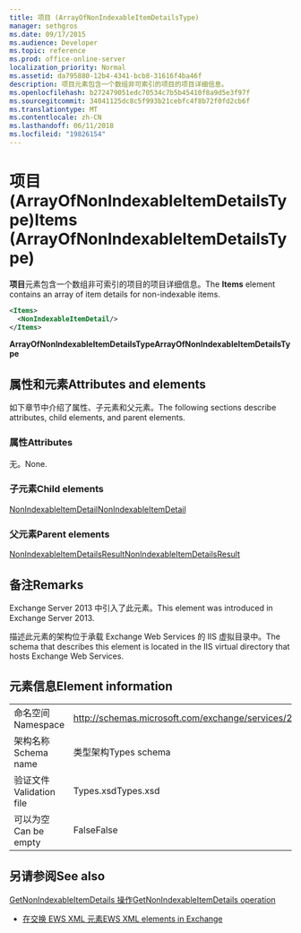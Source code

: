 ```yaml
---
title: 项目 (ArrayOfNonIndexableItemDetailsType)
manager: sethgros
ms.date: 09/17/2015
ms.audience: Developer
ms.topic: reference
ms.prod: office-online-server
localization_priority: Normal
ms.assetid: da795880-12b4-4341-bcb8-31616f4ba46f
description: 项目元素包含一个数组非可索引的项目的项目详细信息。
ms.openlocfilehash: b272479051edc70534c7b5b45410f8a9d5e3f97f
ms.sourcegitcommit: 34041125dc8c5f993b21cebfc4f8b72f0fd2cb6f
ms.translationtype: MT
ms.contentlocale: zh-CN
ms.lasthandoff: 06/11/2018
ms.locfileid: "19826154"
---
```

# <a name="items-arrayofnonindexableitemdetailstype"></a><span data-ttu-id="2549e-103">项目 (ArrayOfNonIndexableItemDetailsType)</span><span class="sxs-lookup"><span data-stu-id="2549e-103">Items (ArrayOfNonIndexableItemDetailsType)</span></span>

<span data-ttu-id="2549e-104">**项目**元素包含一个数组非可索引的项目的项目详细信息。</span><span class="sxs-lookup"><span data-stu-id="2549e-104">The **Items** element contains an array of item details for non-indexable items.</span></span> 
  
```XML
<Items>
  <NonIndexableItemDetail/>
</Items>
```

 <span data-ttu-id="2549e-105">**ArrayOfNonIndexableItemDetailsType**</span><span class="sxs-lookup"><span data-stu-id="2549e-105">**ArrayOfNonIndexableItemDetailsType**</span></span>
## <a name="attributes-and-elements"></a><span data-ttu-id="2549e-106">属性和元素</span><span class="sxs-lookup"><span data-stu-id="2549e-106">Attributes and elements</span></span>

<span data-ttu-id="2549e-107">如下章节中介绍了属性、子元素和父元素。</span><span class="sxs-lookup"><span data-stu-id="2549e-107">The following sections describe attributes, child elements, and parent elements.</span></span>
  
### <a name="attributes"></a><span data-ttu-id="2549e-108">属性</span><span class="sxs-lookup"><span data-stu-id="2549e-108">Attributes</span></span>

<span data-ttu-id="2549e-109">无。</span><span class="sxs-lookup"><span data-stu-id="2549e-109">None.</span></span>
  
### <a name="child-elements"></a><span data-ttu-id="2549e-110">子元素</span><span class="sxs-lookup"><span data-stu-id="2549e-110">Child elements</span></span>

[<span data-ttu-id="2549e-111">NonIndexableItemDetail</span><span class="sxs-lookup"><span data-stu-id="2549e-111">NonIndexableItemDetail</span></span>](nonindexableitemdetail.md)
  
### <a name="parent-elements"></a><span data-ttu-id="2549e-112">父元素</span><span class="sxs-lookup"><span data-stu-id="2549e-112">Parent elements</span></span>

[<span data-ttu-id="2549e-113">NonIndexableItemDetailsResult</span><span class="sxs-lookup"><span data-stu-id="2549e-113">NonIndexableItemDetailsResult</span></span>](nonindexableitemdetailsresult.md)
  
## <a name="remarks"></a><span data-ttu-id="2549e-114">备注</span><span class="sxs-lookup"><span data-stu-id="2549e-114">Remarks</span></span>

<span data-ttu-id="2549e-115">Exchange Server 2013 中引入了此元素。</span><span class="sxs-lookup"><span data-stu-id="2549e-115">This element was introduced in Exchange Server 2013.</span></span>
  
<span data-ttu-id="2549e-116">描述此元素的架构位于承载 Exchange Web Services 的 IIS 虚拟目录中。</span><span class="sxs-lookup"><span data-stu-id="2549e-116">The schema that describes this element is located in the IIS virtual directory that hosts Exchange Web Services.</span></span>
  
## <a name="element-information"></a><span data-ttu-id="2549e-117">元素信息</span><span class="sxs-lookup"><span data-stu-id="2549e-117">Element information</span></span>

|||
|:-----|:-----|
|<span data-ttu-id="2549e-118">命名空间</span><span class="sxs-lookup"><span data-stu-id="2549e-118">Namespace</span></span>  <br/> |http://schemas.microsoft.com/exchange/services/2006/types  <br/> |
|<span data-ttu-id="2549e-119">架构名称</span><span class="sxs-lookup"><span data-stu-id="2549e-119">Schema name</span></span>  <br/> |<span data-ttu-id="2549e-120">类型架构</span><span class="sxs-lookup"><span data-stu-id="2549e-120">Types schema</span></span>  <br/> |
|<span data-ttu-id="2549e-121">验证文件</span><span class="sxs-lookup"><span data-stu-id="2549e-121">Validation file</span></span>  <br/> |<span data-ttu-id="2549e-122">Types.xsd</span><span class="sxs-lookup"><span data-stu-id="2549e-122">Types.xsd</span></span>  <br/> |
|<span data-ttu-id="2549e-123">可以为空</span><span class="sxs-lookup"><span data-stu-id="2549e-123">Can be empty</span></span>  <br/> |<span data-ttu-id="2549e-124">False</span><span class="sxs-lookup"><span data-stu-id="2549e-124">False</span></span>  <br/> |
   
## <a name="see-also"></a><span data-ttu-id="2549e-125">另请参阅</span><span class="sxs-lookup"><span data-stu-id="2549e-125">See also</span></span>



[<span data-ttu-id="2549e-126">GetNonIndexableItemDetails 操作</span><span class="sxs-lookup"><span data-stu-id="2549e-126">GetNonIndexableItemDetails operation</span></span>](getnonindexableitemdetails-operation.md)


- [<span data-ttu-id="2549e-127">在交换 EWS XML 元素</span><span class="sxs-lookup"><span data-stu-id="2549e-127">EWS XML elements in Exchange</span></span>](ews-xml-elements-in-exchange.md)

